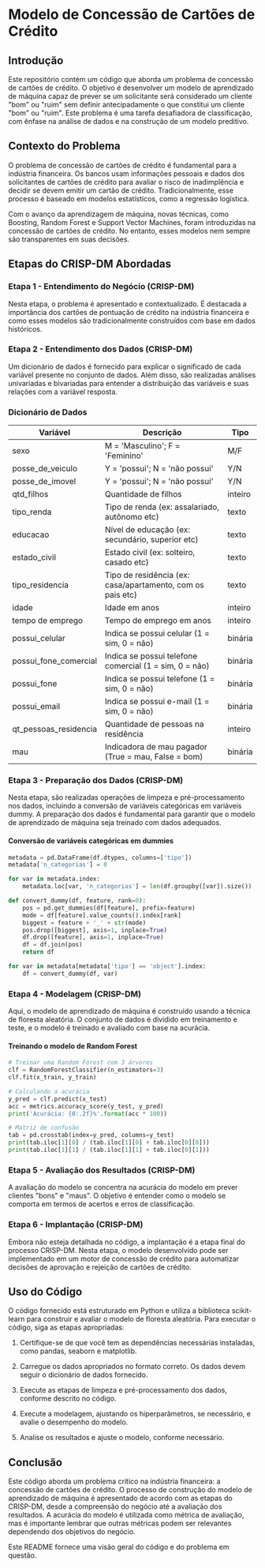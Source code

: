 # Modelo de Concessão de Cartões de Crédito

## Introdução

Este repositório contém um código que aborda um problema de concessão de cartões de crédito. O objetivo é desenvolver um modelo de aprendizado de máquina capaz de prever se um solicitante será considerado um cliente "bom" ou "ruim" sem definir antecipadamente o que constitui um cliente "bom" ou "ruim". Este problema é uma tarefa desafiadora de classificação, com ênfase na análise de dados e na construção de um modelo preditivo.

## Contexto do Problema

O problema de concessão de cartões de crédito é fundamental para a indústria financeira. Os bancos usam informações pessoais e dados dos solicitantes de cartões de crédito para avaliar o risco de inadimplência e decidir se devem emitir um cartão de crédito. Tradicionalmente, esse processo é baseado em modelos estatísticos, como a regressão logística.

Com o avanço da aprendizagem de máquina, novas técnicas, como Boosting, Random Forest e Support Vector Machines, foram introduzidas na concessão de cartões de crédito. No entanto, esses modelos nem sempre são transparentes em suas decisões.

## Etapas do CRISP-DM Abordadas

### Etapa 1 - Entendimento do Negócio (CRISP-DM)

Nesta etapa, o problema é apresentado e contextualizado. É destacada a importância dos cartões de pontuação de crédito na indústria financeira e como esses modelos são tradicionalmente construídos com base em dados históricos.


### Etapa 2 - Entendimento dos Dados (CRISP-DM)

Um dicionário de dados é fornecido para explicar o significado de cada variável presente no conjunto de dados. Além disso, são realizadas análises univariadas e bivariadas para entender a distribuição das variáveis e suas relações com a variável resposta.

### Dicionário de Dados

| Variável          | Descrição                                         | Tipo     |
|-------------------|---------------------------------------------------|----------|
| sexo              | M = 'Masculino'; F = 'Feminino'                  | M/F      |
| posse_de_veiculo  | Y = 'possui'; N = 'não possui'                  | Y/N      |
| posse_de_imovel   | Y = 'possui'; N = 'não possui'                  | Y/N      |
| qtd_filhos        | Quantidade de filhos                             | inteiro  |
| tipo_renda        | Tipo de renda (ex: assalariado, autônomo etc)    | texto    |
| educacao          | Nível de educação (ex: secundário, superior etc)  | texto    |
| estado_civil      | Estado civil (ex: solteiro, casado etc)           | texto    |
| tipo_residencia   | Tipo de residência (ex: casa/apartamento, com os pais etc) | texto    |
| idade             | Idade em anos                                    | inteiro  |
| tempo de emprego  | Tempo de emprego em anos                         | inteiro  |
| possui_celular    | Indica se possui celular (1 = sim, 0 = não)       | binária  |
| possui_fone_comercial | Indica se possui telefone comercial (1 = sim, 0 = não) | binária  |
| possui_fone       | Indica se possui telefone (1 = sim, 0 = não)       | binária  |
| possui_email      | Indica se possui e-mail (1 = sim, 0 = não)         | binária  |
| qt_pessoas_residencia | Quantidade de pessoas na residência         | inteiro  |
| mau               | Indicadora de mau pagador (True = mau, False = bom) | binária  |



### Etapa 3 - Preparação dos Dados (CRISP-DM)

Nesta etapa, são realizadas operações de limpeza e pré-processamento nos dados, incluindo a conversão de variáveis categóricas em variáveis dummy. A preparação dos dados é fundamental para garantir que o modelo de aprendizado de máquina seja treinado com dados adequados.

#### Conversão de variáveis categóricas em dummies
```python
metadata = pd.DataFrame(df.dtypes, columns=['tipo'])
metadata['n_categorias'] = 0

for var in metadata.index:
    metadata.loc[var, 'n_categorias'] = len(df.groupby([var]).size())

def convert_dummy(df, feature, rank=0):
    pos = pd.get_dummies(df[feature], prefix=feature)
    mode = df[feature].value_counts().index[rank]
    biggest = feature + '_' + str(mode)
    pos.drop([biggest], axis=1, inplace=True)
    df.drop([feature], axis=1, inplace=True)
    df = df.join(pos)
    return df

for var in metadata[metadata['tipo'] == 'object'].index:
    df = convert_dummy(df, var)
```

### Etapa 4 - Modelagem (CRISP-DM)

Aqui, o modelo de aprendizado de máquina é construído usando a técnica de floresta aleatória. O conjunto de dados é dividido em treinamento e teste, e o modelo é treinado e avaliado com base na acurácia.

#### Treinando o modelo de Random Forest

```python
# Treinar uma Random Forest com 3 árvores
clf = RandomForestClassifier(n_estimators=3)
clf.fit(x_train, y_train)

# Calculando a acurácia
y_pred = clf.predict(x_test)
acc = metrics.accuracy_score(y_test, y_pred)
print('Acurácia: {0:.2f}%'.format(acc * 100))

# Matriz de confusão
tab = pd.crosstab(index=y_pred, columns=y_test)
print(tab.iloc[1][0] / (tab.iloc[1][0] + tab.iloc[0][0]))
print(tab.iloc[1][1] / (tab.iloc[1][1] + tab.iloc[0][1]))
```

### Etapa 5 - Avaliação dos Resultados (CRISP-DM)

A avaliação do modelo se concentra na acurácia do modelo em prever clientes "bons" e "maus". O objetivo é entender como o modelo se comporta em termos de acertos e erros de classificação.

### Etapa 6 - Implantação (CRISP-DM)

Embora não esteja detalhada no código, a implantação é a etapa final do processo CRISP-DM. Nesta etapa, o modelo desenvolvido pode ser implementado em um motor de concessão de crédito para automatizar decisões de aprovação e rejeição de cartões de crédito.

## Uso do Código

O código fornecido está estruturado em Python e utiliza a biblioteca scikit-learn para construir e avaliar o modelo de floresta aleatória. Para executar o código, siga as etapas apropriadas:

1. Certifique-se de que você tem as dependências necessárias instaladas, como pandas, seaborn e matplotlib.

2. Carregue os dados apropriados no formato correto. Os dados devem seguir o dicionário de dados fornecido.

3. Execute as etapas de limpeza e pré-processamento dos dados, conforme descrito no código.

4. Execute a modelagem, ajustando os hiperparâmetros, se necessário, e avalie o desempenho do modelo.

5. Analise os resultados e ajuste o modelo, conforme necessário.

## Conclusão

Este código aborda um problema crítico na indústria financeira: a concessão de cartões de crédito. O processo de construção do modelo de aprendizado de máquina é apresentado de acordo com as etapas do CRISP-DM, desde a compreensão do negócio até a avaliação dos resultados. A acurácia do modelo é utilizada como métrica de avaliação, mas é importante lembrar que outras métricas podem ser relevantes dependendo dos objetivos do negócio.

Este README fornece uma visão geral do código e do problema em questão.
